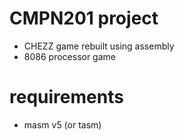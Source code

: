 # CMPN201 project
- CHEZZ game rebuilt using assembly
- 8086 processor game

# requirements
- masm v5 (or tasm)
